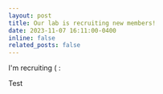 ```yaml
---
layout: post
title: Our lab is recruiting new members!
date: 2023-11-07 16:11:00-0400
inline: false
related_posts: false
---
```


I'm recruiting ( :


Test
